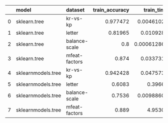 |    | model              | dataset       |   train_accuracy |   train_time |   test_time |   samples |   features |
|---:|:-------------------|:--------------|-----------------:|-------------:|------------:|----------:|-----------:|
|  0 | sklearn.tree       | kr-vs-kp      |         0.977472 |  0.00461026  | 0.00269798  |      3196 |         36 |
|  1 | sklearn.tree       | letter        |         0.81965  |  0.0109282   | 0.00144386  |     20000 |         16 |
|  2 | sklearn.tree       | balance-scale |         0.8      |  0.000612867 | 0.000306476 |       625 |          4 |
|  3 | sklearn.tree       | mfeat-factors |         0.874    |  0.0337312   | 0.00883186  |      2000 |        216 |
|  4 | sklearnmodels.tree | kr-vs-kp      |         0.942428 |  0.0475739   | 0.0157295   |      3196 |         36 |
|  5 | sklearnmodels.tree | letter        |         0.6083   |  0.39664     | 0.0854716   |     20000 |         16 |
|  6 | sklearnmodels.tree | balance-scale |         0.7536   |  0.00988609  | 0.00222203  |       625 |          4 |
|  7 | sklearnmodels.tree | mfeat-factors |         0.889    |  4.95301     | 0.0148893   |      2000 |        216 |